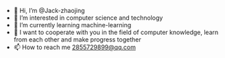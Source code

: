 - 👋 Hi, I’m @Jack-zhaojing
- 👀 I’m interested in computer science and technology
- 🌱 I’m currently learning machine-learning 
- 💞️ I want to cooperate with you in the field of computer knowledge, learn from each other and make progress together
- 📫 How to reach me 2855729899@qq.com

<!---
Jack-zhaojing/Jack-zhaojing is a ✨ special ✨ repository because its `README.md` (this file) appears on your GitHub profile.
You can click the Preview link to take a look at your changes.
--->
